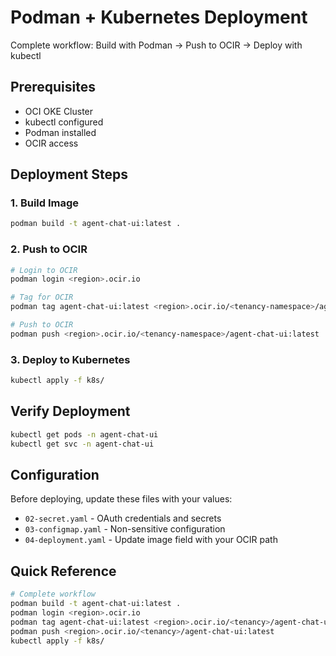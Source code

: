 # Podman + Kubernetes Deployment

Complete workflow: Build with Podman → Push to OCIR → Deploy with kubectl

## Prerequisites

- OCI OKE Cluster
- kubectl configured
- Podman installed
- OCIR access

## Deployment Steps

### 1. Build Image

```bash
podman build -t agent-chat-ui:latest .
```

### 2. Push to OCIR

```bash
# Login to OCIR
podman login <region>.ocir.io

# Tag for OCIR
podman tag agent-chat-ui:latest <region>.ocir.io/<tenancy-namespace>/agent-chat-ui:latest

# Push to OCIR
podman push <region>.ocir.io/<tenancy-namespace>/agent-chat-ui:latest
```

### 3. Deploy to Kubernetes

```bash
kubectl apply -f k8s/
```

## Verify Deployment

```bash
kubectl get pods -n agent-chat-ui
kubectl get svc -n agent-chat-ui
```

## Configuration

Before deploying, update these files with your values:

- `02-secret.yaml` - OAuth credentials and secrets
- `03-configmap.yaml` - Non-sensitive configuration  
- `04-deployment.yaml` - Update image field with your OCIR path

## Quick Reference

```bash
# Complete workflow
podman build -t agent-chat-ui:latest .
podman login <region>.ocir.io
podman tag agent-chat-ui:latest <region>.ocir.io/<tenancy>/agent-chat-ui:latest
podman push <region>.ocir.io/<tenancy>/agent-chat-ui:latest
kubectl apply -f k8s/
```
